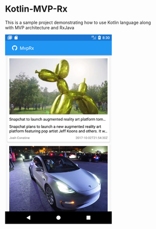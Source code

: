 # Kotlin-MVP-Rx
This is a sample project demonstrating how to use Kotlin language along with MVP architecture and RxJava

<img src="https://github.com/saeedsh92/Kotlin-MVP-Rx/blob/master/Screenshot_1507019426.png?raw=true" width="350">
